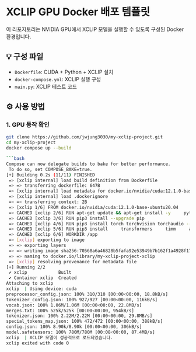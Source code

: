 # XCLIP GPU Docker 배포 템플릿

이 리포지토리는 NVIDIA GPU에서 XCLIP 모델을 실행할 수 있도록 구성된 Docker 환경입니다.

## 💡 구성 파일

- `Dockerfile`: CUDA + Python + XCLIP 설치
- `docker-compose.yml`: XCLIP 실행 구성
- `main.py`: XCLIP 테스트 코드

## ⚙️ 사용 방법

### 1. GPU 동작 확인
```bash
git clone https://github.com/jwjung3030/my-xclip-project.git
cd my-xclip-project
docker compose up --build

```bash
Compose can now delegate builds to bake for better performance.
 To do so, set COMPOSE_BAKE=true.
[+] Building 0.2s (11/11) FINISHED                                                                       docker:default
 => [xclip internal] load build definition from Dockerfile                                                         0.0s
 => => transferring dockerfile: 647B                                                                               0.0s
 => [xclip internal] load metadata for docker.io/nvidia/cuda:12.1.0-base-ubuntu20.04                               0.0s
 => [xclip internal] load .dockerignore                                                                            0.0s
 => => transferring context: 2B                                                                                    0.0s
 => [xclip 1/6] FROM docker.io/nvidia/cuda:12.1.0-base-ubuntu20.04                                                 0.0s
 => CACHED [xclip 2/6] RUN apt-get update && apt-get install -y     python3     python3-pip     git     ffmpeg     0.0s
 => CACHED [xclip 3/6] RUN pip3 install --upgrade pip                                                              0.0s
 => CACHED [xclip 4/6] RUN pip3 install torch torchvision torchaudio --index-url https://download.pytorch.org/whl  0.0s
 => CACHED [xclip 5/6] RUN pip3 install     transformers     timm     accelerate     opencv-python     decord      0.0s
 => CACHED [xclip 6/6] WORKDIR /app                                                                                0.0s
 => [xclip] exporting to image                                                                                     0.0s
 => => exporting layers                                                                                            0.0s
 => => writing image sha256:70568a6a46828b5fafa92e53949b7b162f1a4928f17fecbd04ee6e2caa985375                       0.0s
 => => naming to docker.io/library/my-xclip-project-xclip                                                          0.0s
 => [xclip] resolving provenance for metadata file                                                                 0.0s
[+] Running 2/2
 ✔ xclip            Built                                                                                          0.0s
 ✔ Container xclip  Created                                                                                        0.1s
Attaching to xclip
xclip  | Using device: cuda
preprocessor_config.json: 100% 310/310 [00:00<00:00, 18.8kB/s]
tokenizer_config.json: 100% 927/927 [00:00<00:00, 116kB/s]
vocab.json: 100% 1.06M/1.06M [00:00<00:00, 22.8MB/s]
merges.txt: 100% 525k/525k [00:00<00:00, 954kB/s]
tokenizer.json: 100% 2.22M/2.22M [00:00<00:00, 29.8MB/s]
special_tokens_map.json: 100% 472/472 [00:00<00:00, 388kB/s]
config.json: 100% 8.90k/8.90k [00:00<00:00, 306kB/s]
model.safetensors: 100% 780M/780M [00:08<00:00, 87.4MB/s]
xclip  | XCLIP 모델이 성공적으로 로드되었습니다.
xclip exited with code 0
